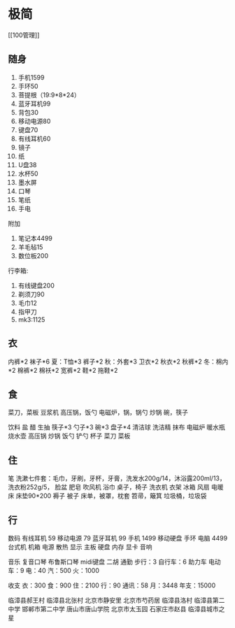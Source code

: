 # 极简
[[100管理]]

## 随身

1. 手机1599
2. 手环50
3. 菩提根（19:9\*8\*24）
4. 蓝牙耳机99
5. 背包30
6. 移动电源80
7. 键盘70
8. 有线耳机60
9. 镜子
10. 纸
11. U盘38
12. 水杯50
13. 墨水屏
14. 口琴
15. 笔纸
16. 手电

附加

1. 笔记本4499
2. 羊毛毡15
3. 数位板200

行李箱:

1. 有线键盘200
2. 剃须刀90
3. 毛巾12
4. 指甲刀
5. mk3:1125

## 衣

内裤\*2 袜子\*6
夏：T恤\*3 裤子\*2
秋：外套\*3 卫衣\*2 秋衣\*2 秋裤\*2
冬：棉内\*2 棉裤\*2 棉袄\*2 宽裤\*2
鞋\*2 拖鞋\*2

## 食

菜刀，菜板
豆浆机
高压锅，饭勺
电磁炉，锅，锅勺
炒锅
碗，筷子

饮料
盐
醋
生抽
筷子\*3
勺子\*3
碗\*3
盘子\*4
清洁球
洗洁精
抹布
电磁炉
暖水瓶
烧水壶
高压锅
炒锅
饭勺
铲勺
杯子
菜刀
菜板

## 住

笔
洗漱七件套：毛巾，牙刷，牙杯，牙膏，洗发水200g/14，沐浴露200ml/13，洗衣粉252g/5，
脸盆
肥皂
吹风机
浴巾
桌子，椅子
洗衣机
衣架
冰箱
风扇
电暖
床
床垫90\*200
褥子
被子
床单，被罩，枕套
笤帚，簸箕
垃圾桶，垃圾袋

## 行

数码
有线耳机 59
移动电源 79
蓝牙耳机 99
手机 1499
移动硬盘
手环
电脑 4499
台式机
机箱
电源
散热
显示
主板
硬盘
内存
显卡
音响

音乐
复音口琴
布鲁斯口琴
midi键盘
二胡
通勤
步行：3
自行车：6
助力车
电动车：9
电：40
汽：500
火：1000



收支
衣：300
食：900
住：2100
行：90
通讯：58
月：3448
年支：15000




临漳县郝王村
临漳县北张村
北京市静安里
北京市芍药居
临漳县洛村
临漳县第二中学
邯郸市第二中学
唐山市唐山学院
北京市太玉园
石家庄市赵县
临漳县城市之星






